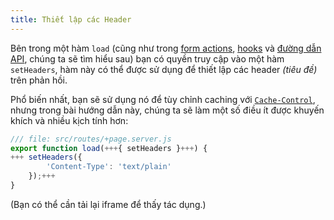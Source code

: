 ```yaml
---
title: Thiết lập các Header
---
```


Bên trong một hàm `load` (cũng như trong [form actions](the-form-element), [hooks](handle) và [đường dẫn API](get-handlers), chúng ta sẽ tìm hiểu sau) bạn có quyền truy cập vào một hàm `setHeaders`, hàm này có thể được sử dụng để thiết lập các header _(tiêu đề)_ trên phản hồi.

Phổ biến nhất, bạn sẽ sử dụng nó để tùy chỉnh caching với [`Cache-Control`](https://developer.mozilla.org/en-US/docs/Web/HTTP/Headers/Cache-Control), nhưng trong bài hướng dẫn này, chúng ta sẽ làm một số điều ít được khuyến khích và nhiều kịch tính hơn:

```js
/// file: src/routes/+page.server.js
export function load(+++{ setHeaders }+++) {
+++	setHeaders({
		'Content-Type': 'text/plain'
	});+++
}
```

(Bạn có thể cần tải lại iframe để thấy tác dụng.)
